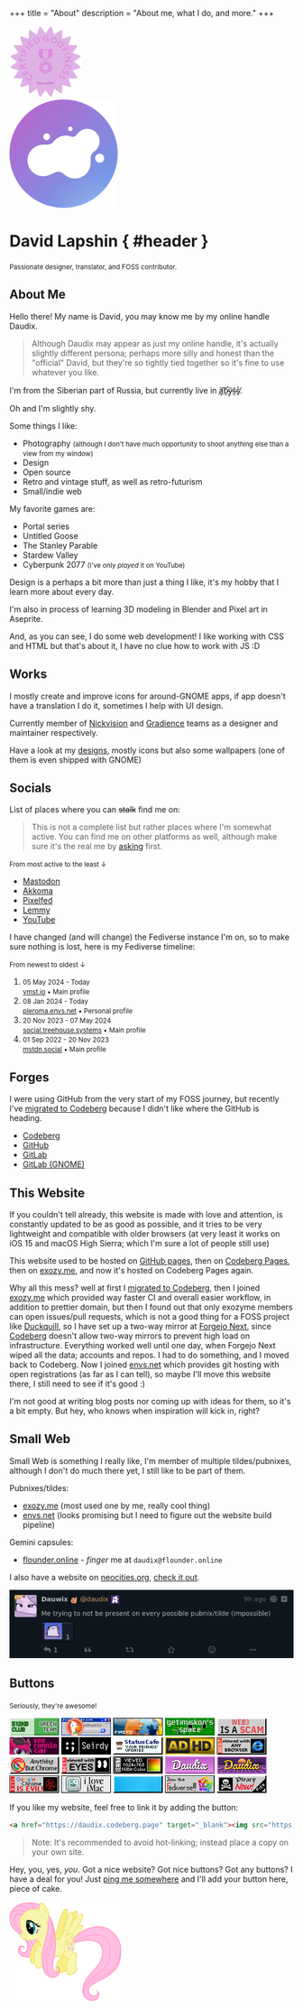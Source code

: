 +++
title = "About"
description = "About me, what I do, and more."
+++

<img id="certified" class="transparent no-hover drop-shadow" src="certified.png" />

<div id="about-splash">
<img id="avatar" src="logo.svg" alt="My logo" />

# David Lapshin { #header }

<small>Passionate designer, translator, and FOSS contributor.</small>
</div>

## About Me

Hello there! My name is David, you may know me by my online handle Daudix.

> Although Daudix may appear as just my online handle, it's actually slightly different persona; perhaps more silly and honest than the "official" David, but they're so tightly tied together so it's fine to use whatever you like.

I'm from the Siberian part of Russia, but currently live in <abbr id="abyss" title="If you know, you know">a̸͙͠b̴̛ͅȳ̴̜s̴̫̄s̸̞̒</abbr>.

Oh and I'm slightly <span id="shy" onclick="fluttershyAnim()">shy</span>.

Some things I like:

- Photography <small>(although I don't have much opportunity to shoot anything else than a view from my window)</small>
- Design
- Open source
- Retro and vintage stuff, as well as retro-futurism
- Small/indie web

My favorite games are:

- Portal series
- Untitled Goose
- The Stanley Parable
- Stardew Valley
- Cyberpunk 2077 <small>(I've only *played* it on YouTube)</small>

Design is a perhaps a bit more than just a thing I like, it's my hobby that I learn more about every day.

I'm also in process of learning 3D modeling in Blender and Pixel art in Aseprite.

And, as you can see, I do some web development! I like working with CSS and HTML but that's about it, I have no clue how to work with JS :D

## Works

I mostly create and improve icons for around-GNOME apps, if app doesn't have a translation I do it, sometimes I help with UI design.

Currently member of [Nickvision](https://nickvision.org) and [Gradience](https://gradienceteam.github.io) teams as a designer and maintainer respectively.

Have a look at my [designs](@/design/index.md), mostly icons but also some wallpapers (one of them is even shipped with GNOME)

## Socials

List of places where you can ~~stalk~~ find me on:

> This is not a complete list but rather places where I'm somewhat active. You can find me on other platforms as well, although make sure it's the real me by [asking](@/contact/index.md) first.

<small>From most active to the least ↓</small>

- [Mastodon](https://social.treehouse.systems/@daudix)
- [Akkoma](https://pleroma.envs.net/daudix)
- [Pixelfed](https://pixelfed.social/Daudix)
- [Lemmy](https://lemmy.zip/u/daudix)
- [YouTube](https://www.youtube.com/@ddaudix)

I have changed (and will change) the Fediverse instance I'm on, so to make sure nothing is lost, here is my Fediverse timeline:

<small>From newest to oldest ↓</small>
<ol id="timeline">
	<li><small>05 May 2024 - Today<br><a href="https://vmst.io/@daudix">vmst.io</a> • <span>Main profile</span></small></li>
	<li><small>08 Jan 2024 - Today<br><a href="https://pleroma.envs.net/daudix">pleroma.envs.net</a> • <span>Personal profile</span></small></li>
	<li><small>20 Nov 2023 - 07 May 2024<br><a href="https://social.treehouse.systems/@daudix">social.treehouse.systems</a> • <span>Main profile</span></small></li>
	<li><small>01 Sep 2022 - 20 Nov 2023<br><a href="https://mstdn.social/@Daudix">mstdn.social</a> • <span>Main profile</span></small></li>
</ol>

## Forges

I were using GitHub from the very start of my FOSS journey, but recently I've [migrated to Codeberg](@/blog/migration-from-github-to-codeberg/index.md) because I didn't like where the GitHub is heading.

- [Codeberg](https://codeberg.org/daudix)
- [GitHub](https://github.com/daudix)
- [GitLab](https://gitlab.com/daudix)
- [GitLab (GNOME)](https://gitlab.gnome.org/daudix)

## This Website

If you couldn't tell already, this website is made with love and attention, is constantly updated to be as good as possible, and it tries to be very lightweight and compatible with older browsers (at very least it works on iOS 15 and macOS High Sierra; which I'm sure a lot of people still use)

This website used to be hosted on [GitHub pages](https://web.archive.org/web/20220920130408/https://daudix-ufo.github.io/), then on [Codeberg Pages](https://daudix.codeberg.page), then on [exozy.me](https://daudix.exozy.me), and now it's hosted on Codeberg Pages again.

Why all this mess? well at first I [migrated to Codeberg](@/blog/migration-from-github-to-codeberg/index.md), then I joined [exozy.me](https://exozy.me) which provided way faster CI and overall easier workflow, in addition to prettier domain, but then I found out that only exozyme members can open issues/pull requests, which is not a good thing for a FOSS project like [Duckquill](https://daudix.codeberg.page/duckquill), so I have set up a two-way mirror at [Forgejo Next](https://next.forgejo.org), since [Codeberg](https://codeberg.org) doesn't allow two-way mirrors to prevent high load on infrastructure. Everything worked well until one day, when Forgejo Next wiped all the data; accounts and repos. I had to do something, and I moved back to Codeberg. Now I joined [envs.net](https://envs.net) which provides git hosting with open registrations (as far as I can tell), so maybe I'll move this website there, I still need to see if it's good :)

I'm not good at writing blog posts nor coming up with ideas for them, so it's a bit empty. But hey, who knows when inspiration will kick in, right?

## Small Web

Small Web is something I really like, I'm member of multiple tildes/pubnixes, although I don't do much there yet, I still like to be part of them.

Pubnixes/tildes:

- [exozy.me](https://exozy.me) (most used one by me, really cool thing)
- [envs.net](https://envs.net) (looks promising but I need to figure out the website build pipeline)

Gemini capsules:

- [flounder.online](https://flounder.online) - *finger* me at `daudix@flounder.online`

I also have a website on [neocities.org](https://neocities.org), [check it out](https://daudix.neocities.org).

[![Tilde invasion](tilde-invasion.png)](https://pleroma.envs.net/notice/AeJ5ACKLIOl1bCj2lU)

## Buttons

<small>Seriously, they're awesome!</small>

<div id="netscape-buttons-container">

[![a proud member of the green team of 512KB club](88x31/green-team.gif)](https://512kb.club)
[![ddg](88x31/ddg.gif)](https://duckduckgo.com)
[![firefox3](88x31/firefox3.gif)](https://getfirefox.com)
[![getimiskon](88x31/getimiskon.png)](https://getimiskon.xyz)
[![notoweb3](88x31/notoweb3.gif)](https://yesterweb.org/no-to-web3/)
[![ronbutton](88x31/ronbutton.png)](https://veeronniecaw.space)
[![seirdy](88x31/seirdy.gif)](https://seirdy.one)
[![statuscafe](88x31/statuscafe.png)](https://status.cafe)
![adhd](88x31/adhd.gif)
![any2](88x31/any2.gif)
![anythingbut](88x31/anythingbut.gif)
![besteyes2](88x31/besteyes2.gif)
![bestviewed16bit](88x31/bestviewed16bit.gif)
![daudix-alt](88x31/daudix-alt.gif)
![daudix](88x31/daudix.gif)
![fuckchrome](88x31/fuckchrome.gif)
![imac](88x31/imac.gif)
![linux_powered](88x31/linux_powered.gif)
![neo-fedi](88x31/neo-fedi.gif)
![yarrr](88x31/yarrr.gif)

</div>

If you like my website, feel free to link it by adding the button:

```html
<a href="https://daudix.codeberg.page" target="_blank"><img src="https://daudix.codeberg.page/about/88x31/daudix.gif"></a>
```

> Note: It's recommended to avoid hot-linking; instead place a copy on your own site.

Hey, you, yes, *you*. Got a nice website? Got nice buttons?  Got any buttons? I have a deal for you! Just [ping me somewhere](@/contact/index.md) and I'll add your button here, piece of cake.

<img id="fluttershy" class="transparent no-hover drop-shadow" src="fluttershy.gif" />

<script type="text/javascript">
	const fluttershy = document.getElementById("fluttershy");

	function fluttershyAnim() {
		fluttershy.classList.add("flying");
		fluttershy.addEventListener("animationend", function () {
			fluttershy.classList.remove("flying");
		});
	}
</script>
